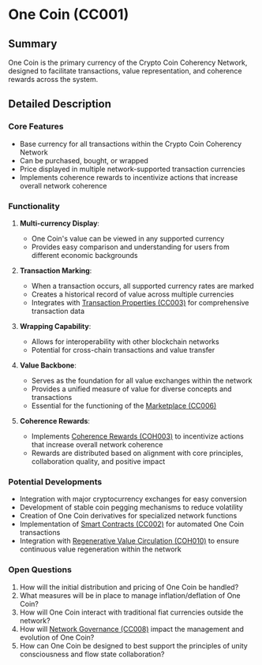 # One Coin (CC001)

## Summary
One Coin is the primary currency of the Crypto Coin Coherency Network, designed to facilitate transactions, value representation, and coherence rewards across the system.

## Detailed Description

### Core Features
- Base currency for all transactions within the Crypto Coin Coherency Network
- Can be purchased, bought, or wrapped
- Price displayed in multiple network-supported transaction currencies
- Implements coherence rewards to incentivize actions that increase overall network coherence

### Functionality
1. **Multi-currency Display**: 
   - One Coin's value can be viewed in any supported currency
   - Provides easy comparison and understanding for users from different economic backgrounds

2. **Transaction Marking**:
   - When a transaction occurs, all supported currency rates are marked
   - Creates a historical record of value across multiple currencies
   - Integrates with [Transaction Properties (CC003)](#transaction-properties-cc003) for comprehensive transaction data

3. **Wrapping Capability**:
   - Allows for interoperability with other blockchain networks
   - Potential for cross-chain transactions and value transfer

4. **Value Backbone**:
   - Serves as the foundation for all value exchanges within the network
   - Provides a unified measure of value for diverse concepts and transactions
   - Essential for the functioning of the [Marketplace (CC006)](#marketplace-cc006)

5. **Coherence Rewards**:
   - Implements [Coherence Rewards (COH003)](#coherence-rewards-coh003) to incentivize actions that increase overall network coherence
   - Rewards are distributed based on alignment with core principles, collaboration quality, and positive impact

### Potential Developments
- Integration with major cryptocurrency exchanges for easy conversion
- Development of stable coin pegging mechanisms to reduce volatility
- Creation of One Coin derivatives for specialized network functions
- Implementation of [Smart Contracts (CC002)](#smart-contracts-cc002) for automated One Coin transactions
- Integration with [Regenerative Value Circulation (COH010)](#regenerative-value-circulation-coh010) to ensure continuous value regeneration within the network

### Open Questions
1. How will the initial distribution and pricing of One Coin be handled?
2. What measures will be in place to manage inflation/deflation of One Coin?
3. How will One Coin interact with traditional fiat currencies outside the network?
4. How will [Network Governance (CC008)](#network-governance-cc008) impact the management and evolution of One Coin?
5. How can One Coin be designed to best support the principles of unity consciousness and flow state collaboration?
